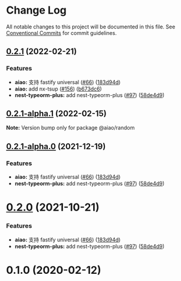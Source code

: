 # Change Log

All notable changes to this project will be documented in this file.
See [Conventional Commits](https://conventionalcommits.org) for commit guidelines.

## [0.2.1](https://github.com/aiao-io/aiao/compare/@aiao/random@0.1.0...@aiao/random@0.2.1) (2022-02-21)


### Features

* **aiao:** 支持 fastify universal ([#66](https://github.com/aiao-io/aiao/issues/66)) ([183d94d](https://github.com/aiao-io/aiao/commit/183d94d77043430d89dd5c955545280cfb9b416e))
* **aiao:** add nx-tsup ([#156](https://github.com/aiao-io/aiao/issues/156)) ([b673dc6](https://github.com/aiao-io/aiao/commit/b673dc6e8c618f68d27a21928f60c6abd15d1e7d))
* **nest-typeorm-plus:** add nest-typeorm-plus ([#97](https://github.com/aiao-io/aiao/issues/97)) ([58de4d9](https://github.com/aiao-io/aiao/commit/58de4d9f6595824d86f59d4018ea4065c84f58fa))





## [0.2.1-alpha.1](https://github.com/aiao-io/aiao/compare/@aiao/random@0.2.0...@aiao/random@0.2.1-alpha.1) (2022-02-15)

**Note:** Version bump only for package @aiao/random

## [0.2.1-alpha.0](https://github.com/aiao-io/aiao/compare/@aiao/random@0.1.0...@aiao/random@0.2.1-alpha.0) (2021-12-19)

### Features

- **aiao:** 支持 fastify universal ([#66](https://github.com/aiao-io/aiao/issues/66)) ([183d94d](https://github.com/aiao-io/aiao/commit/183d94d77043430d89dd5c955545280cfb9b416e))
- **nest-typeorm-plus:** add nest-typeorm-plus ([#97](https://github.com/aiao-io/aiao/issues/97)) ([58de4d9](https://github.com/aiao-io/aiao/commit/58de4d9f6595824d86f59d4018ea4065c84f58fa))

# [0.2.0](https://github.com/aiao-io/aiao/compare/@aiao/random@0.1.0...@aiao/random@0.2.0) (2021-10-21)

### Features

- **aiao:** 支持 fastify universal ([#66](https://github.com/aiao-io/aiao/issues/66)) ([183d94d](https://github.com/aiao-io/aiao/commit/183d94d77043430d89dd5c955545280cfb9b416e))
- **nest-typeorm-plus:** add nest-typeorm-plus ([#97](https://github.com/aiao-io/aiao/issues/97)) ([58de4d9](https://github.com/aiao-io/aiao/commit/58de4d9f6595824d86f59d4018ea4065c84f58fa))

# 0.1.0 (2020-02-12)
